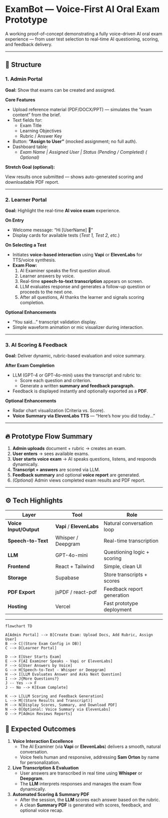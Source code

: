 # **ExamBot — Voice-First AI Oral Exam Prototype**

A working proof-of-concept demonstrating a fully voice-driven AI oral exam experience — from user test selection to real-time AI questioning, scoring, and feedback delivery.

---

## 🧭 **Structure**

### **1. Admin Portal**

**Goal:** Show that exams can be created and assigned.

**Core Features**

- Upload reference material (PDF/DOCX/PPT) — simulates the “exam content” from the brief.
- Text fields for:
    - Exam Title
    - Learning Objectives
    - Rubric / Answer Key
- Button: **“Assign to User”** (mocked assignment; no full auth).
- Dashboard table:
    - *Exam Name | Assigned User | Status (Pending / Completed) ( Optional)*

**Stretch Goal (optional):**

View results once submitted — shows auto-generated scoring and downloadable PDF report.

---

### **2. Learner Portal**

**Goal:** Highlight the real-time **AI voice exam** experience.

**On Entry**

- Welcome message: “Hi [UserName] 👋”
- Display cards for available tests (*Test 1, Test 2, etc.*)

**On Selecting a Test**

- Initiates **voice-based interaction** using **Vapi** or **ElevenLabs** for TTS/voice synthesis.
- **Exam Flow:**
    1. AI Examiner speaks the first question aloud.
    2. Learner answers by voice.
    3. Real-time **speech-to-text transcription** appears on screen.
    4. LLM evaluates response and generates a follow-up question or proceeds to the next one.
    5. After all questions, AI thanks the learner and signals scoring completion.

**Optional Enhancements**

- “You said…” transcript validation display.
- Simple waveform animation or mic visualizer during interaction.

---

### **3. AI Scoring & Feedback**

**Goal:** Deliver dynamic, rubric-based evaluation and voice summary.

**After Exam Completion**

- LLM (GPT-4 or GPT-4o-mini) uses the transcript and rubric to:
    - Score each question and criterion.
    - Generate a written **summary and feedback paragraph.**
- Feedback is displayed instantly and optionally exported as a **PDF**.

**Optional Enhancements**

- Radar chart visualization (Criteria vs. Score).
- **Voice Summary via ElevenLabs TTS** — “Here’s how you did today…”

---

## 🔥 **Prototype Flow Summary**

1. **Admin uploads** document + rubric → creates an exam.
2. **User enters** → sees available exams.
3. **User starts voice exam** → AI speaks questions, listens, and responds dynamically.
4. **Transcript + answers** are scored via LLM.
5. **Feedback summary** and optional **voice report** are generated.
6. *(Optional)* Admin views completed exam results and PDF report.

---

## ⚙️ **Tech Highlights**

| Layer | Tool | Role |
| --- | --- | --- |
| **Voice Input/Output** | **Vapi** / **ElevenLabs** | Natural conversation loop |
| **Speech-to-Text** | Whisper / Deepgram | Real-time transcription |
| **LLM** | GPT-4o-mini | Questioning logic + scoring |
| **Frontend** | React + Tailwind | Simple, clean UI |
| **Storage** | Supabase | Store transcripts + scores |
| **PDF Export** | jsPDF / react-pdf | Feedback report generation |
| **Hosting** | Vercel | Fast prototype deployment |

---

```mermaid
flowchart TD

A[Admin Portal] --> B[Create Exam: Upload Docs, Add Rubric, Assign User]
B --> C[(Store Exam Config in DB)]
C --> D[Learner Portal]

D --> E[User Starts Exam]
E --> F[AI Examiner Speaks - Vapi or ElevenLabs]
F --> G[User Answers by Voice]
G --> H[Speech-to-Text - Whisper or Deepgram]
H --> I[LLM Evaluates Answer and Asks Next Question]
I --> J{More Questions?}
J -- Yes --> F
J -- No --> K[Exam Complete]

K --> L[LLM Scoring and Feedback Generation]
L --> M[(Store Results and Transcript)]
M --> N[Display Scores, Summary, and Download PDF]
N --> O[Optional: Voice Summary via ElevenLabs]
O --> P[Admin Reviews Reports]
```

## 🎯 **Expected Outcomes**

1. **Voice Interaction Excellence**
    - The AI Examiner (via **Vapi** or **ElevenLabs**) delivers a smooth, natural conversation.
    - Voice feels human and responsive, addressing **Sam Orton** by name for personalization.
2. **Live Transcription & Evaluation**
    - User answers are transcribed in real time using **Whisper** or **Deepgram**.
    - The **LLM** interprets responses and manages the exam flow dynamically.
3. **Automated Scoring & Summary PDF**
    - After the session, the **LLM** scores each answer based on the rubric.
    - A clean **Summary PDF** is generated with scores, feedback, and optional voice recap.